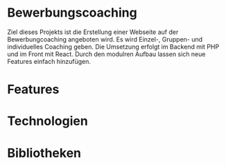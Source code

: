 # Bewerbungscoaching

Ziel dieses Projekts ist die Erstellung einer Webseite auf der Bewerbungcoaching angeboten wird. Es wird Einzel-, Gruppen- und individuelles Coaching geben. Die Umsetzung erfolgt im Backend mit PHP und im Front mit React. Durch den modulren Aufbau lassen sich neue Features einfach hinzufügen.

# Features

# Technologien

# Bibliotheken
